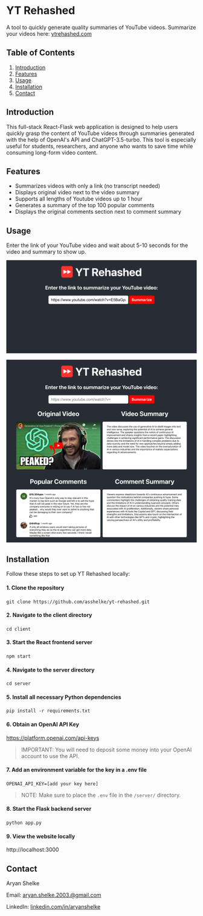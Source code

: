 # YT Rehashed

A tool to quickly generate quality summaries of YouTube videos. Summarize your videos here: [ytrehashed.com](ytrehashed.com)

## Table of Contents

1. [Introduction](#introduction)
2. [Features](#features)
4. [Usage](#usage)
4. [Installation](#installation)
5. [Contact](#contact)

## Introduction

This full-stack React-Flask web application is designed to help users quickly grasp the content of YouTube videos through summaries generated with the help of OpenAI's API and ChatGPT-3.5-turbo. This tool is especially useful for students, researchers, and anyone who wants to save time while consuming long-form video content.

## Features

- Summarizes videos with only a link (no transcript needed)
- Displays original video next to the video summary
- Supports all lengths of Youtube videos up to 1 hour
- Generates a summary of the top 100 popular comments
- Displays the original comments section next to comment summary

## Usage

Enter the link of your YouTube video and wait about 5-10 seconds for the video and summary to show up.

![Before](images/comment-summarizer-feature-1.png)

![After](images/comment-summarizer-feature-2.png)

## Installation

Follow these steps to set up YT Rehashed locally:

#### 1. Clone the repository

`git clone https://github.com/asshelke/yt-rehashed.git`

#### 2. Navigate to the client directory

`cd client`

#### 3. Start the React frontend server

`npm start`

#### 4. Navigate to the server directory

`cd server`

#### 5. Install all necessary Python dependencies

`pip install -r requirements.txt`

#### 6. Obtain an OpenAI API Key

https://platform.openai.com/api-keys

> IMPORTANT: You will need to deposit some money into your OpenAI account to use the API.

#### 7. Add an environment variable for the key in a .env file

`OPENAI_API_KEY=[add your key here]`

> NOTE: Make sure to place the `.env` file in the `/server/` directory.

#### 8. Start the Flask backend server

`python app.py`

#### 9. View the website locally

http://localhost:3000

## Contact

Aryan Shelke

Email: aryan.shelke.2003.@gmail.com

LinkedIn: [linkedin.com/in/aryanshelke](linkedin.com/in/aryanshelke)
